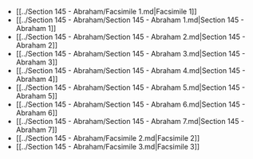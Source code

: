 - [[../Section 145 - Abraham/Facsimile 1.md|Facsimile 1]]
- [[../Section 145 - Abraham/Section 145 - Abraham 1.md|Section 145 - Abraham 1]]
- [[../Section 145 - Abraham/Section 145 - Abraham 2.md|Section 145 - Abraham 2]]
- [[../Section 145 - Abraham/Section 145 - Abraham 3.md|Section 145 - Abraham 3]]
- [[../Section 145 - Abraham/Section 145 - Abraham 4.md|Section 145 - Abraham 4]]
- [[../Section 145 - Abraham/Section 145 - Abraham 5.md|Section 145 - Abraham 5]]
- [[../Section 145 - Abraham/Section 145 - Abraham 6.md|Section 145 - Abraham 6]]
- [[../Section 145 - Abraham/Section 145 - Abraham 7.md|Section 145 - Abraham 7]]
- [[../Section 145 - Abraham/Facsimile 2.md|Facsimile 2]]
- [[../Section 145 - Abraham/Facsimile 3.md|Facsimile 3]]